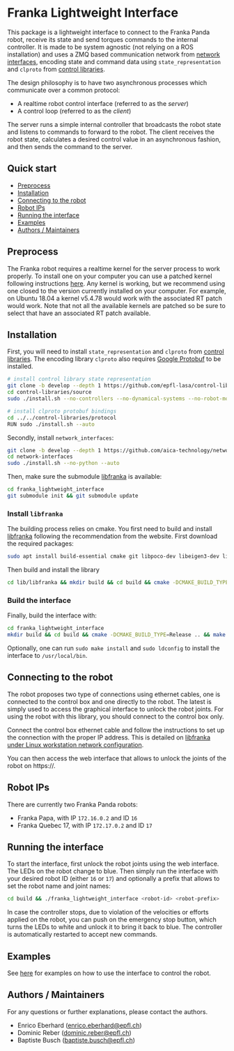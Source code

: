 # Franka Lightweight Interface

This package is a lightweight interface to connect to the Franka Panda robot, receive its state and send torques
commands to the internal controller. It is made to be system agnostic (not relying on a ROS installation) and uses a ZMQ
based communication network from [network interfaces](https://github.com/aica-technology/network-interfaces), encoding
state and command data using `state_representation` and `clproto` from
[control libraries](https://github.com/epfl-lasa/control_libraries).

The design philosophy is to have two asynchronous processes which communicate over a common protocol:

- A realtime robot control interface (referred to as the _server_)
- A control loop (referred to as the _client_)

The server runs a simple internal controller that broadcasts the robot state and listens to commands to forward to the
robot. The client receives the robot state, calculates a desired control value in an asynchronous fashion, and then
sends the command to the server.

## Quick start

- [Preprocess](#preprocess)
- [Installation](#installation)
- [Connecting to the robot](#connecting-to-the-robot)
- [Robot IPs](#robot-ips)
- [Running the interface](#running-the-interface)
- [Examples](#examples)
- [Authors / Maintainers](#authors--maintainers)

## Preprocess

The Franka robot requires a realtime kernel for the server process to work properly. To install one on your computer you
can use a patched kernel following
instructions [here](https://chenna.me/blog/2020/02/23/how-to-setup-preempt-rt-on-ubuntu-18-04/). Any kernel is working,
but we recommend using one closed to the version currently installed on your computer. For example, on Ubuntu 18.04 a
kernel v5.4.78 would work with the associated RT patch would work. Note that not all the available kernels are patched
so be sure to select that have an associated RT patch available.

## Installation

First, you will need to install `state_representation` and `clproto`
from [control libraries](https://github.com/epfl-lasa/control_libraries). The encoding library `clproto` also
requires [Google Protobuf](https://github.com/protocolbuffers/protobuf/tree/master/src) to be installed.

```bash
# install control library state representation
git clone -b develop --depth 1 https://github.com/epfl-lasa/control-libraries
cd control-libraries/source
sudo ./install.sh --no-controllers --no-dynamical-systems --no-robot-model --auto

# install clproto protobuf bindings
cd ../../control-libraries/protocol
RUN sudo ./install.sh --auto
```

Secondly, install `network_interfaces`:

```bash
git clone -b develop --depth 1 https://github.com/aica-technology/network-interfaces
cd network-interfaces
sudo ./install.sh --no-python --auto
```

Then, make sure the submodule [libfranka](https://frankaemika.github.io/docs/libfranka.html) is available:

```bash
cd franka_lightweight_interface
git submodule init && git submodule update
```

### Install `libfranka`

The building process relies on cmake. You first need to build and
install [libfranka](https://frankaemika.github.io/docs/libfranka.html) following the recommendation from the website.
First download the required packages:

```bash
sudo apt install build-essential cmake git libpoco-dev libeigen3-dev libtool
```

Then build and install the library

```bash
cd lib/libfranka && mkdir build && cd build && cmake -DCMAKE_BUILD_TYPE=Release .. && make -j && sudo make install -j && sudo ldconfig
```

### Build the interface

Finally, build the interface with:

```bash
cd franka_lightweight_interface
mkdir build && cd build && cmake -DCMAKE_BUILD_TYPE=Release .. && make -j
```

Optionally, one can run `sudo make install` and `sudo ldconfig` to install the interface to `/usr/local/bin`.

## Connecting to the robot

The robot proposes two type of connections using ethernet cables, one is connected to the control box and one directly
to the robot. The latest is simply used to access the graphical interface to unlock the robot joints. For using the
robot with this library, you should connect to the control box only.

Connect the control box ethernet cable and follow the instructions to set up the connection with the proper IP address.
This is detailed
on [libfranka under Linux workstation network configuration](https://frankaemika.github.io/docs/getting_started.html).

You can then access the web interface that allows to unlock the joints of the robot on https://<robot-ip>.

## Robot IPs

There are currently two Franka Panda robots:

- Franka Papa, with IP `172.16.0.2` and ID `16`
- Franka Quebec 17, with IP `172.17.0.2` and ID `17`

## Running the interface

To start the interface, first unlock the robot joints using the web interface. The LEDs on the robot change to blue.
Then simply run the interface with your desired robot ID (either `16` or `17`) and optionally a prefix that allows to
set the robot name and joint names:

```bash
cd build && ./franka_lightweight_interface <robot-id> <robot-prefix>
```

In case the controller stops, due to violation of the velocities or efforts applied on the robot, you can push on the
emergency stop button, which turns the LEDs to white and unlock it to bring it back to blue. The controller is
automatically restarted to accept new commands.

## Examples

See [here](source/franka_lightweight_interface/examples/README.md) for examples on how to use the interface to control
the robot.

## Authors / Maintainers

For any questions or further explanations, please contact the authors.

- Enrico Eberhard ([enrico.eberhard@epfl.ch](mailto:enrico.eberhard@epfl.ch))
- Dominic Reber ([dominic.reber@epfl.ch](mailto:dominic.reber@epfl.ch))
- Baptiste Busch ([baptiste.busch@epfl.ch](mailto:baptiste.busch@epfl.ch))
